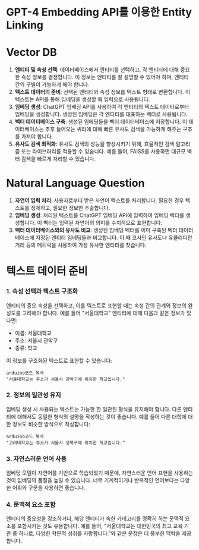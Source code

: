 # GPT-4 Embedding API를 이용한 Entity Linking

# Vector DB

1. **엔티티 및 속성 선택**: 데이터베이스에서 엔티티를 선택하고, 각 엔티티에 대해 중요한 속성 정보를 결정합니다. 이 정보는 엔티티를 잘 설명할 수 있어야 하며, 엔티티 간의 구별이 가능하게 해야 합니다.
2. **텍스트 데이터의 준비**: 선택된 엔티티와 속성 정보를 텍스트 형태로 변환합니다. 이 텍스트는 API를 통해 임베딩을 생성할 때 입력으로 사용됩니다.
3. **임베딩 생성**: ChatGPT 임베딩 API를 사용하여 각 엔티티의 텍스트 데이터로부터 임베딩을 생성합니다. 생성된 임베딩은 각 엔티티를 대표하는 벡터로 사용됩니다.
4. **벡터 데이터베이스 구축**: 생성된 임베딩들을 벡터 데이터베이스에 저장합니다. 이 데이터베이스는 추후 들어오는 쿼리에 대해 빠른 유사도 검색을 가능하게 해주는 구조를 가져야 합니다.
5. **유사도 검색 최적화**: 유사도 검색의 성능을 향상시키기 위해, 효율적인 검색 알고리즘 또는 라이브러리를 적용할 수 있습니다. 예를 들어, FAISS를 사용하면 대규모 벡터 검색을 빠르게 처리할 수 있습니다.

# Natural Language Question

1. **자연어 입력 처리**: 사용자로부터 받은 자연어 텍스트를 처리합니다. 필요한 경우 텍스트를 정제하고, 필요한 정보만 추출합니다.
2. **임베딩 생성**: 처리된 텍스트를 ChatGPT 임베딩 API에 입력하여 임베딩 벡터를 생성합니다. 이 벡터는 입력된 자연어의 의미를 수치적으로 표현합니다.
3. **벡터 데이터베이스와의 유사도 비교**: 생성된 임베딩 벡터를 이미 구축된 벡터 데이터베이스에 저장된 엔티티 임베딩들과 비교합니다. 이 때 코사인 유사도나 유클리디안 거리 등의 메트릭을 사용하여 가장 유사한 엔티티를 찾습니다.

# 텍스트 데이터 준비

### **1. 속성 선택과 텍스트 구조화**

엔티티의 중요 속성을 선택하고, 이를 텍스트로 표현할 때는 속성 간의 관계와 정보의 완성도를 고려해야 합니다. 예를 들어 "서울대학교" 엔티티에 대해 다음과 같은 정보가 있다면:

- 이름: 서울대학교
- 주소: 서울시 관악구
- 종류: 학교

이 정보를 구조화된 텍스트로 표현할 수 있습니다:

```arduino
arduino코드 복사
"서울대학교는 주소가 서울시 관악구에 위치한 학교입니다."

```

### **2. 정보의 일관성 유지**

임베딩 생성 시 사용되는 텍스트는 가능한 한 일관된 형식을 유지해야 합니다. 다른 엔티티에 대해서도 동일한 형식의 설명을 작성하는 것이 좋습니다. 예를 들어 다른 대학에 대한 정보도 비슷한 방식으로 작성합니다:

```arduino
arduino코드 복사
"고려대학교는 주소가 서울시 성북구에 위치한 학교입니다."

```

### **3. 자연스러운 언어 사용**

임베딩 모델이 자연어를 기반으로 학습되었기 때문에, 자연스러운 언어 표현을 사용하는 것이 임베딩의 품질을 높일 수 있습니다. 너무 기계적이거나 반복적인 언어보다는 다양한 어휘와 구문을 사용하면 좋습니다.

### **4. 문맥적 요소 포함**

엔티티의 중요성을 강조하거나, 해당 엔티티가 속한 카테고리를 명확히 하는 문맥적 요소를 포함시키는 것도 유용합니다. 예를 들어, "서울대학교는 대한민국의 최고 교육 기관 중 하나로, 다양한 학문적 성취를 자랑합니다."와 같은 문장은 더 풍부한 맥락을 제공합니다.
